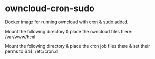 # owncloud-cron-sudo
Docker image for running owncloud with cron &amp; sudo added.

Mount the following directory & place the owncloud files there: /var/www/html

Mount the following directory & place the cron job files there & set their perms to 644: /etc/cron.d

